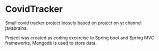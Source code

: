 # CovidTracker
Small covid tracker project loosely based on project on yt channel javabrains.

Project was created as coding excercise to Spring boot and Spring MVC frameworks. Mongodb is used to store data.

